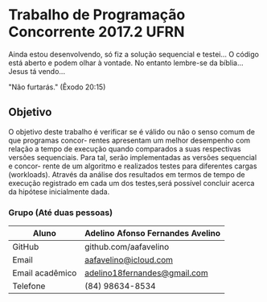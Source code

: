 # Trabalho de Programação Concorrente 2017.2 UFRN


Ainda estou desenvolvendo, só fiz a solução sequencial e testei... O código está aberto e podem olhar à vontade. No entanto lembre-se da bíblia... Jesus tá vendo...

"Não furtarás." 
(Êxodo 20:15)

## Objetivo

O objetivo deste trabalho é verificar se é válido ou não o senso comum de que programas concor- rentes apresentam um melhor desempenho com relação a tempo de execução quando comparados a suas respectivas versões sequenciais. Para tal, serão implementadas as versões sequencial e concor- rente de um algoritmo e realizados testes para diferentes cargas (workloads). Através da análise dos resultados em termos de tempo de execução registrado em cada um dos testes,será possível concluir acerca da hipótese inicialmente dada.

### Grupo (Até duas pessoas)

|  Aluno                        | Adelino Afonso Fernandes Avelino  |
|-------------------------------|-----------------------------------|
|  GitHub                       |  github.com/aafavelino            |
|  Email               			|  aafavelino@icloud.com            |
|  Email acadêmico 				|  adelino18fernandes@gmail.com     |
|  Telefone						|  (84) 98634-8534					|
